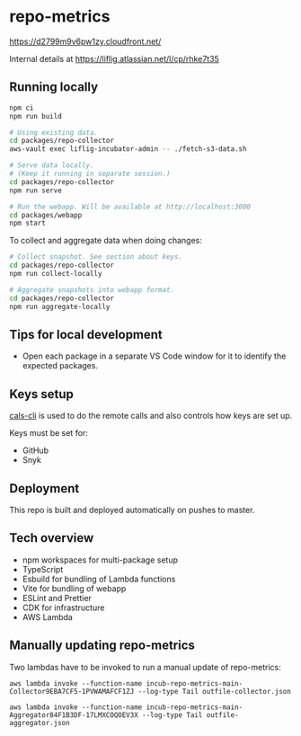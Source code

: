 # repo-metrics

https://d2799m9v6pw1zy.cloudfront.net/

Internal details at https://liflig.atlassian.net/l/cp/rhke7t35

## Running locally

```bash
npm ci
npm run build

# Using existing data.
cd packages/repo-collector
aws-vault exec liflig-incubator-admin -- ./fetch-s3-data.sh

# Serve data locally.
# (Keep it running in separate session.)
cd packages/repo-collector
npm run serve

# Run the webapp. Will be available at http://localhost:3000
cd packages/webapp
npm start
```

To collect and aggregate data when doing changes:

```bash
# Collect snapshot. See section about keys.
cd packages/repo-collector
npm run collect-locally

# Aggregate snapshots into webapp format.
cd packages/repo-collector
npm run aggregate-locally
```

## Tips for local development

- Open each package in a separate VS Code window for it to
  identify the expected packages.

## Keys setup

[cals-cli](https://github.com/capralifecycle/cals-cli) is used to do the remote calls
and also controls how keys are set up.

Keys must be set for:

- GitHub
- Snyk

## Deployment

This repo is built and deployed automatically on pushes to master.

## Tech overview

- npm workspaces for multi-package setup
- TypeScript
- Esbuild for bundling of Lambda functions
- Vite for bundling of webapp
- ESLint and Prettier
- CDK for infrastructure
- AWS Lambda

## Manually updating repo-metrics

Two lambdas have to be invoked to run a manual update of repo-metrics:

`aws lambda invoke --function-name incub-repo-metrics-main-Collector9EBA7CF5-1PVWAMAFCF1ZJ --log-type Tail outfile-collector.json`

`aws lambda invoke --function-name incub-repo-metrics-main-Aggregator84F1B3DF-17LMXCOQOEV3X --log-type Tail outfile-aggregator.json`
